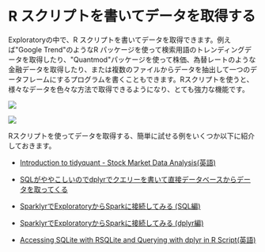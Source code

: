 # R スクリプトを書いてデータを取得する

Exploratoryの中で、R スクリプトを書いてデータを取得できます。例えば"Google Trend"のようなR パッケージを使って検索用語のトレンディングデータを取得したり、"Quantmod"パッケージを使って株価、為替レートのような金融データを取得したり、または複数のファイルからデータを抽出して一つのデータフレームにするプログラムを書くこともできます。Rスクリプトを使うと、様々なデータを色々な方法で取得できるようになり、とても強力な機能です。


![](images/r-script-data2.png)

![](images/r-script-data.png)


Rスクリプトを使ってデータを取得する、簡単に試せる例をいくつか以下に紹介しておきます。

* [Introduction to tidyquant - Stock Market Data Analysis(英語)](https://blog.exploratory.io/introduction-to-tidyquant-quantitative-financial-analysis-for-tidyverse-habitats-e5f72a023ce2)

* [SQLがややこしいのでdplyrでクエリーを書いて直接データベースからデータを取ってくる](https://exploratory.io/note/2ac8ae888097/7616236230994462?cb=1506281367163)

* [SparklyrでExploratoryからSparkに接続してみる (SQL編)](https://exploratory.io/note/2ac8ae888097/2569131745987096?cb=1506281323040)

* [SparklyrでExploratoryからSparkに接続してみる (dplyr編)](https://exploratory.io/note/2ac8ae888097/0305916276166750?cb=1506281306518)

* [Accessing SQLite with RSQLite and Querying with dplyr in R Script(英語)](https://exploratory.io/note/2ac8ae888097/6847080671738131)
